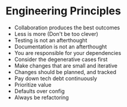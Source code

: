 # Engineering Principles

- Collaboration produces the best outcomes
- Less is more (Don't be too clever)
- Testing is not an afterthought
- Documentation is not an afterthought
- You are responsible for your dependencies
- Consider the degenerative cases first
- Make changes that are small and iterative
- Changes should be planned, and tracked
- Pay down tech debt continuously
- Prioritize value
- Defaults over config
- Always be refactoring
